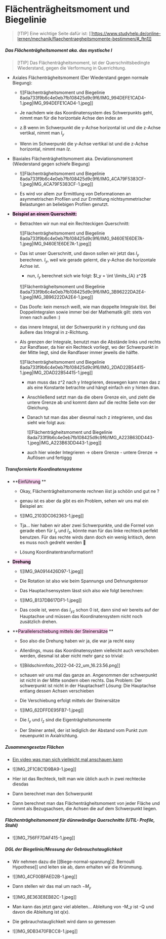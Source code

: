 # Flächenträgheitsmoment und Biegelinie

>[!TIP] Eine wichtige Seite dafür ist:
>[[https://www.studyhelp.de/online-lernen/mechanik/flaechentraegheitsmomente-bestimmen/#_ftn1]]

#####  **Das Flächenträgheitsmoment aka. das mystische I**

>[!TIP] Das Flächenträgheitsmoment, ist der Querschnittsbedingte Wiederstand, gegen die Verformung in Querrichtung.
    
    
- Axiales Flächenträgheitsmoment (Der Wiederstand gegen normale Biegung):
        
	- ![[Flächenträgheitsmoment und Biegelinie 8ada733f9b6c4e0eb7fb108425d9c9f6/IMG_994DEFE1CAD4-1.jpeg|IMG_994DEFE1CAD4-1.jpeg]]
        
	- Je nachdem wie das Koordinatensystem des Schwerpunkts geht, nimmt man für die horizontale Achse den index an
	- z.B wenn im Schwerpunkt die y-Achse horizontal ist und die z-Achse vertikal, nimmt man $I_y$
	- Wenn im Schwerpunkt die y-Achse vertikal ist und die z-Achse horizontal, nimmt man $Iz$.
- Biaxiales Flächenträghetitsmoment aka. Deviationsmoment (Wiederstand gegen schiefe Biegung)
        
	- ![[Flächenträgheitsmoment und Biegelinie 8ada733f9b6c4e0eb7fb108425d9c9f6/IMG_4CA79F5383CF-1.jpeg|IMG_4CA79F5383CF-1.jpeg]]
        
	- Es wird vor allem zur Ermittlung von Deformationen an asymmetrischen Profilen und zur Ermittlung nichtsymmetrischer Belastungen an beliebigen Profilen genutzt.

- <mark style="background: #FFB8EBA6;">**Beispiel an einem Querschnitt:**</mark> 
	- Betrachten wir nun mal ein Rechteckigen Querschnitt:
            
		![[Flächenträgheitsmoment und Biegelinie 8ada733f9b6c4e0eb7fb108425d9c9f6/IMG_9460E1E6DE7A-1.jpeg|IMG_9460E1E6DE7A-1.jpeg]]
            
	- Das ist unser Querschnitt, und davon sollen wir jetzt das $I_y$ berechnen. $I_y$, weil wie gerade gelernt, die y-Achse die horizontale Achse ist.
        - nun, $I_y$  berechnet sich wie folgt: $I_y = \int \limits_{A} z^2$
            
		![[Flächenträgheitsmoment und Biegelinie 8ada733f9b6c4e0eb7fb108425d9c9f6/IMG_3B96222DA2E4-1.jpeg|IMG_3B96222DA2E4-1.jpeg]]

	- Das Doofe: kein mensch weiß, wie man doppelte Integrale löst. Bei Doppelintegralen sowie immer bei der Mathematik gilt: stets von innen nach außen :)
	- das innere Integral, ist der Schwerpunkt in y richtung und das äußere das Integral in z-Richtung.
	- Als grenzen der Integrale, benutzt man die Abstände links und rechts zur Randfaser, da hier ein Rechteck vorliegt, wo der Schwerpunkt in der Mitte liegt, sind die Randfaser immer jeweils die hälfte.

		![[Flächenträgheitsmoment und Biegelinie 8ada733f9b6c4e0eb7fb108425d9c9f6/IMG_2DAD22B54415-1.jpeg|IMG_2DAD22B54415-1.jpeg]]
            
        - man muss das z^2 nach y Integrieren, deswegen kann man das z als eine Konstante betrachte und hängt einfach ein y hinten dran.
        - Anschließend setzt man da die obere Grenze ein, und zieht die untere Grenze ab und kommt dann auf die rechte Seite von der Gleichung.
        - Danach tut man das aber diesmal nach z integrieren, und das sieht wie folgt aus:
            
            ![[Flächenträgheitsmoment und Biegelinie 8ada733f9b6c4e0eb7fb108425d9c9f6/IMG_A223B63DD443-1.jpeg|IMG_A223B63DD443-1.jpeg]]
            
        - auch hier wieder Integrieren → obere Grenze - untere Grenze → Auflösen und fertiggg
##### Transformierte Koordinatensysteme
- **<mark style="background: #FFB8EBA6;">Einführung</mark> **
	- Okay, Flächenträgheitsmomente rechnen iiist ja schöön und gut ne ?
	- genau ist es aber da gibt es ein Problem, sehen wir uns mal ein Beispiel an:
        
	- ![[IMG_2103DC062363-1.jpeg]]
        
	- Tja... hier haben wir aber zwei Schwerpunkte, und die Formel von gerade eben für $I_y$ und $I_z$, könnte man für das linke rechteck perfekt benutzen. Für das rechte wirds dann doch ein wenig kritisch, denn es muss noch gedreht werden 🙂
	- Lösung Koordinatentransformation!!

- **<mark style="background: #FFB8EBA6;">Drehung</mark>** 

	- ![[IMG_9A0914426D97-1.jpeg]]
        
	- Die Rotation ist also wie beim Spannungs und Dehnungstensor
	- Das Hauptachsensystem lässt sich also wie folgt berechnen:
        
	- ![[IMG_B137DB617DF1-1.jpeg]]
        
	- Das coole ist, wenn das $I_{yz}$ schon 0 ist, dann sind wir bereits auf der Hauptachse und müssen das Koordinatensystem nicht noch zusätzlich drehen.

- **<mark style="background: #FFB8EBA6;">Parallelerschiebung mittels der Steinersätze</mark> **
	- Soo also die Drehung haben wir ja, die war ja recht easy
	- Allerdings, muss das Koordinatensystem vielleicht auch verschoben werden, diesmal ist aber nicht mehr ganz so trivial:
        
	- ![[Bildschirmfoto_2022-04-22_um_16.23.56.png]]

	- schauen wir uns mal das ganze an. Angenommen der schwerpunkt ist nicht in der Mitte sondern oben rechts. Das Problem: Der schwerpunkt ist nicht in der Hauptachse!!
	Lösung: Die Hauptachse entlang dessen Achsen verschieben
	- Die Verschiebung erfolgt mittels der Steinersätze
        
	- ![[IMG_62DFFDE95FB7-1.jpeg]]
        
	- Die $I_y$ und $I_{z}$ sind die Eigenträgheitsmomente
	- Der Steiner anteil, der ist lediglich der Abstand vom Punkt zum neuenpunkt in Axialrichtung.

##### Zusammengesetze Flächen
    
- [Ein video was man sich vielleicht mal anschauen kann](https://www.youtube.com/watch?v=rfbHPa8NHag&t=283s)

    
- ![[IMG_2F1C8C1D9BA9-1.jpeg]]
    
- Hier ist das Rechteck, teilt man wie üblich auch in zwei rechtecke diesdas
- Dann berechnet man den Schwerpunkt
- Dann berechnet man das Flächenträgheitsmoment von jeder Fläche und nimmt als Bezugsachsen, die Achsen die auf dem Schwerpunkt liegen.

##### Flächenträgheitsmoment für dünnwändige Querschnitte (UTIL- Profile, Stahl)
    
- ![[IMG_756FF7DAF415-1.jpeg]]
    
##### DGL der Biegelinie/Messung der Gebrauchstauglichkeit
- Wir nehmen dazu die [[Biege-normal-spannung|2. Bernoulli Hypothese]] und leiten sie ab, dann erhalten wir die Krümmung.
        
- ![[IMG_4CF00BFAED2B-1.jpeg]]
        
- Dann stellen wir das mal um nach $-M_y$
        
- ![[IMG_8E363E8EB82C-1.jpeg]]
        
- Man kann das jetzt ganz viel ableiten... Ableitung von -M_y ist -Q und davon die Ableitung ist q(x).
- Die gebrauchstauglichkeit wird dann so gemessen
        
- ![[IMG_9DB3470FBCC8-1.jpeg]]